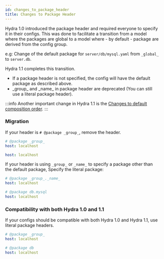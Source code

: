 ```yaml
---
id: changes_to_package_header
title: Changes to Package Header
---
```


Hydra 1.0 introduced the package header and required everyone to specify it in their configs.
This was done to facilitate a transition from a model where the packages are global
to a model where - by default - package are derived from the config group.

e.g: Change of the default package for `server/db/mysql.yaml` from `_global_` to `server.db`.

Hydra 1.1 completes this transition. 
- If a package header is not specified, the config will have the default package as described above.
- \_group\_ and \_name\_ in package header are deprecated (You can still use a literal package header).


:::info
Another important change in Hydra 1.1 is the 
[Changes to default composition order](./changes_to_default_composition_order.md).
:::

### Migration

If your header is `# @package _group_`, remove the header.
<div className="row">
<div className="col col--6">

```yaml title="db/mysql.yaml in Hydra 1.0"
# @package _group_
host: localhost
```

</div>

<div className="col  col--6">

```yaml title="db/mysql.yaml in Hydra 1.1"
host: localhost

```
</div>
</div>

If your header is using `_group_` or `_name_` to specify a package other than the default package, 
Specify the literal package:

<div className="row">
<div className="col col--6">

```yaml title="db/mysql.yaml in Hydra 1.0"
# @package _group_._name_
host: localhost
```

</div>

<div className="col  col--6">

```yaml title="db/mysql.yaml in Hydra 1.1"
# @package db.mysql
host: localhost
```
</div>
</div>

### Compatibility with both Hydra 1.0 and 1.1
If your configs should be compatible with both Hydra 1.0 and Hydra 1.1, use literal package headers.
<div className="row">
<div className="col col--6">

```yaml title="db/mysql.yaml in Hydra 1.0"
# @package _group_
host: localhost
```

</div>

<div className="col  col--6">

```yaml title="db/mysql.yaml in Hydra 1.1"
# @package db
host: localhost
```
</div>
</div>
